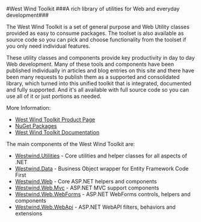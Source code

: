 #West Wind Toolkit
###A rich library of utilities for Web and everyday development###

The West Wind Toolkit is a set of general purpose and Web Utility classes provided as easy to consume packages. The toolset is also available as source code so you can pick and choose functionality from the toolset if you only need individual features.

These utility classes and components provide key productivity in day to day Web development. Many of these tools and components have been published individually in articles and blog entries on this site and there have been many requests to publish them as a supported and consolidated library, which turned into this unified toolkit that is integrated, documented and fully supported. And it's all available with full source code so you can use all of it or just portions as needed.	

More Information:

* [West Wind Toolkit Product Page](http://west-wind.com/westwindtoolkit/)
* [NuGet Packages](http://nuget.org/packages?q=Westwind.)
* [West Wind Toolkit Documentation](http://west-wind.com/westwindtoolkit/docs)

The main components of the West Wind Toolkit are:

* [Westwind.Utilities](https://github.com/RickStrahl/WestwindToolkit/tree/master/Westwind.Utilities) - Core utilities and helper classes for all aspects of .NET
* [Westwind.Data](https://github.com/RickStrahl/WestwindToolkit/tree/master/Westwind.Data) - Business Object wrapper for Entity Framework Code First
* [Westwind.Web](https://github.com/RickStrahl/WestwindToolkit/tree/master/Westwind.Web) - Core ASP.NET helpers and components
* [Westwind.Web.Mvc](https://github.com/RickStrahl/WestwindToolkit/tree/master/Westwind.Web.Mvc) - ASP.NET MVC support components
* [Westwind.Web.WebForms](https://github.com/RickStrahl/WestwindToolkit/tree/master/Westwind.Web.WebForms) - ASP.NET WebForms controls, helpers and components
* [Westwind.Web.WebApi](https://github.com/RickStrahl/WestwindToolkit/tree/master/Westwind.Web.WebApi) - ASP.NET WebAPI filters, behaviors and extensions
